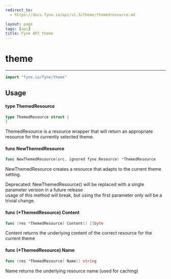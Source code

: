 ```yaml
---
redirect_to:
  - https://docs.fyne.io/api/v1.3/theme/themedresource.md

layout: page
tags: [api]
title: Fyne API theme
---
```



# theme
---
```go
import "fyne.io/fyne/theme"
```

## Usage

#### type ThemedResource

```go
type ThemedResource struct {
}
```

ThemedResource is a resource wrapper that will return an appropriate resource for the currently selected theme.

#### func  NewThemedResource

```go
func NewThemedResource(src, ignored fyne.Resource) *ThemedResource
```
NewThemedResource creates a resource that adapts to the current theme setting.


<div class="deprecated">
Deprecated: NewThemedResource() will be replaced with a single parameter version in a future release</div> usage of this method will break, but using the first parameter only will be a trivial change.

#### func (*ThemedResource) Content

```go
func (res *ThemedResource) Content() []byte
```
Content returns the underlying content of the correct resource for the current theme

#### func (*ThemedResource) Name

```go
func (res *ThemedResource) Name() string
```
Name returns the underlying resource name (used for caching)
